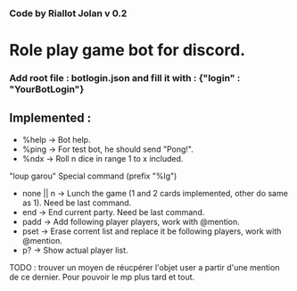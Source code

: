 ### Code by Riallot Jolan v 0.2

#   Role play game bot for discord.

### Add root file : botlogin.json and fill it with : {"login" : "YourBotLogin"}

##  Implemented :

- %help -> Bot help.
- %ping -> For test bot, he should send "Pong!".
- %ndx -> Roll n dice in range 1 to x included.

"loup garou" Special command (prefix "%lg")
- none || n -> Lunch the game (1 and 2 cards implemented, other do same as 1). Need be last command.
- end -> End current party. Need be last command.
- padd -> Add following player players, work with @mention.
- pset -> Erase corrent list and replace it be following players, work with @mention.
- p? -> Show actual player list.

TODO : trouver un moyen de réucpérer l'objet user a partir d'une mention de ce dernier. Pour pouvoir le mp plus tard et tout.